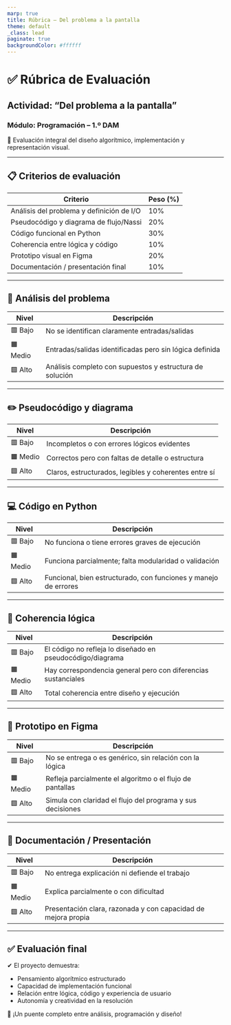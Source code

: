 ```yaml
---
marp: true
title: Rúbrica – Del problema a la pantalla
theme: default
_class: lead
paginate: true
backgroundColor: #ffffff
---
```


# ✅ Rúbrica de Evaluación  
## Actividad: “Del problema a la pantalla”  
### Módulo: Programación – 1.º DAM

🎯 Evaluación integral del diseño algorítmico, implementación y representación visual.

---

## 📋 Criterios de evaluación

| Criterio                                     | Peso (%) |
|----------------------------------------------|----------|
| Análisis del problema y definición de I/O     | 10%      |
| Pseudocódigo y diagrama de flujo/Nassi        | 20%      |
| Código funcional en Python                    | 30%      |
| Coherencia entre lógica y código              | 10%      |
| Prototipo visual en Figma                     | 20%      |
| Documentación / presentación final            | 10%      |

---

## 🧠 Análisis del problema

| Nivel     | Descripción                                                |
|-----------|------------------------------------------------------------|
| 🟥 Bajo    | No se identifican claramente entradas/salidas              |
| 🟧 Medio   | Entradas/salidas identificadas pero sin lógica definida    |
| 🟩 Alto    | Análisis completo con supuestos y estructura de solución   |

---

## ✏️ Pseudocódigo y diagrama

| Nivel     | Descripción                                                   |
|-----------|---------------------------------------------------------------|
| 🟥 Bajo    | Incompletos o con errores lógicos evidentes                   |
| 🟧 Medio   | Correctos pero con faltas de detalle o estructura             |
| 🟩 Alto    | Claros, estructurados, legibles y coherentes entre sí         |

---

## 💻 Código en Python

| Nivel     | Descripción                                                    |
|-----------|----------------------------------------------------------------|
| 🟥 Bajo    | No funciona o tiene errores graves de ejecución                |
| 🟧 Medio   | Funciona parcialmente; falta modularidad o validación          |
| 🟩 Alto    | Funcional, bien estructurado, con funciones y manejo de errores|

---

## 🔄 Coherencia lógica

| Nivel     | Descripción                                                    |
|-----------|----------------------------------------------------------------|
| 🟥 Bajo    | El código no refleja lo diseñado en pseudocódigo/diagrama     |
| 🟧 Medio   | Hay correspondencia general pero con diferencias sustanciales |
| 🟩 Alto    | Total coherencia entre diseño y ejecución                      |

---

## 🎨 Prototipo en Figma

| Nivel     | Descripción                                                   |
|-----------|---------------------------------------------------------------|
| 🟥 Bajo    | No se entrega o es genérico, sin relación con la lógica       |
| 🟧 Medio   | Refleja parcialmente el algoritmo o el flujo de pantallas     |
| 🟩 Alto    | Simula con claridad el flujo del programa y sus decisiones    |

---

## 📝 Documentación / Presentación

| Nivel     | Descripción                                                   |
|-----------|---------------------------------------------------------------|
| 🟥 Bajo    | No entrega explicación ni defiende el trabajo                 |
| 🟧 Medio   | Explica parcialmente o con dificultad                         |
| 🟩 Alto    | Presentación clara, razonada y con capacidad de mejora propia |

---

## ✅ Evaluación final

✔ El proyecto demuestra:

- Pensamiento algorítmico estructurado  
- Capacidad de implementación funcional  
- Relación entre lógica, código y experiencia de usuario  
- Autonomía y creatividad en la resolución

🎯 ¡Un puente completo entre análisis, programación y diseño!
